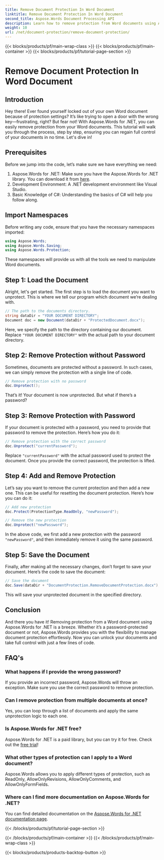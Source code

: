 ```yaml
---
title: Remove Document Protection In Word Document
linktitle: Remove Document Protection In Word Document
second_title: Aspose.Words Document Processing API
description: Learn how to remove protection from Word documents using Aspose.Words for .NET. Follow our step-by-step guide to easily unprotect your documents.
weight: 10
url: /net/document-protection/remove-document-protection/
---
```


{{< blocks/products/pf/main-wrap-class >}}
{{< blocks/products/pf/main-container >}}
{{< blocks/products/pf/tutorial-page-section >}}

# Remove Document Protection In Word Document


## Introduction

Hey there! Ever found yourself locked out of your own Word document because of protection settings? It’s like trying to open a door with the wrong key—frustrating, right? But fear not! With Aspose.Words for .NET, you can easily remove protection from your Word documents. This tutorial will walk you through the process, step by step, ensuring you can regain full control of your documents in no time. Let's dive in!

## Prerequisites

Before we jump into the code, let’s make sure we have everything we need:

1. Aspose.Words for .NET: Make sure you have the Aspose.Words for .NET library. You can download it from [here](https://releases.aspose.com/words/net/).
2. Development Environment: A .NET development environment like Visual Studio.
3. Basic Knowledge of C#: Understanding the basics of C# will help you follow along.

## Import Namespaces

Before writing any code, ensure that you have the necessary namespaces imported:

```csharp
using Aspose.Words;
using Aspose.Words.Saving;
using Aspose.Words.Protection;
```

These namespaces will provide us with all the tools we need to manipulate Word documents.

## Step 1: Load the Document

Alright, let's get started. The first step is to load the document you want to unprotect. This is where we tell our program which document we’re dealing with.

```csharp
// The path to the documents directory.
string dataDir = "YOUR DOCUMENT DIRECTORY";
Document doc = new Document(dataDir + "ProtectedDocument.docx");
```

Here, we specify the path to the directory containing our document. Replace `"YOUR DOCUMENT DIRECTORY"` with the actual path to your document directory.

## Step 2: Remove Protection without Password

Sometimes, documents are protected without a password. In such cases, we can simply remove the protection with a single line of code.

```csharp
// Remove protection with no password
doc.Unprotect();
```

That’s it! Your document is now unprotected. But what if there’s a password?

## Step 3: Remove Protection with Password

If your document is protected with a password, you need to provide that password to remove the protection. Here’s how you do it:

```csharp
// Remove protection with the correct password
doc.Unprotect("currentPassword");
```

Replace `"currentPassword"` with the actual password used to protect the document. Once you provide the correct password, the protection is lifted.

## Step 4: Add and Remove Protection

Let’s say you want to remove the current protection and then add a new one. This can be useful for resetting the document protection. Here’s how you can do it:

```csharp
// Add new protection
doc.Protect(ProtectionType.ReadOnly, "newPassword");

// Remove the new protection
doc.Unprotect("newPassword");
```

In the above code, we first add a new protection with the password `"newPassword"`, and then immediately remove it using the same password.

## Step 5: Save the Document

Finally, after making all the necessary changes, don’t forget to save your document. Here’s the code to save the document:

```csharp
// Save the document
doc.Save(dataDir + "DocumentProtection.RemoveDocumentProtection.docx");
```

This will save your unprotected document in the specified directory.

## Conclusion

And there you have it! Removing protection from a Word document using Aspose.Words for .NET is a breeze. Whether it’s a password-protected document or not, Aspose.Words provides you with the flexibility to manage document protection effortlessly. Now you can unlock your documents and take full control with just a few lines of code.

## FAQ's

### What happens if I provide the wrong password?

If you provide an incorrect password, Aspose.Words will throw an exception. Make sure you use the correct password to remove protection.

### Can I remove protection from multiple documents at once?

Yes, you can loop through a list of documents and apply the same unprotection logic to each one.

### Is Aspose.Words for .NET free?

Aspose.Words for .NET is a paid library, but you can try it for free. Check out the [free trial](https://releases.aspose.com/)!

### What other types of protection can I apply to a Word document?

Aspose.Words allows you to apply different types of protection, such as ReadOnly, AllowOnlyRevisions, AllowOnlyComments, and AllowOnlyFormFields.

### Where can I find more documentation on Aspose.Words for .NET?

You can find detailed documentation on the [Aspose.Words for .NET documentation page](https://reference.aspose.com/words/net/).


{{< /blocks/products/pf/tutorial-page-section >}}

{{< /blocks/products/pf/main-container >}}
{{< /blocks/products/pf/main-wrap-class >}}

{{< blocks/products/products-backtop-button >}}
